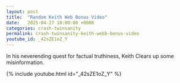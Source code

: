 ```yaml
---
layout: post
title:  "Random Keith Web Bonus Video"
date:   2025-04-27 18:00:00 +0000
categories: crash-twinsanity
permalink: crash-twinsanity-keith-webb-bonus-video
youtube_id: _42sZE1oZ_Y
---
```


In his neverending quest for factual truthiness, Keith Clears up some misinformation.
<!--more-->

{% include youtube.html id="_42sZE1oZ_Y" %}
